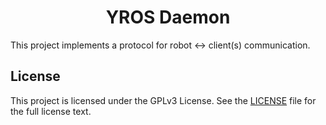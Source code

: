 <h1 align="center">YROS Daemon</h1>

This project implements a protocol for robot <-> client(s) communication.

## License

This project is licensed under the GPLv3 License. See the [LICENSE](LICENSE.txt) file for the full license text.

